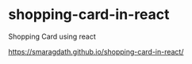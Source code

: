 # shopping-card-in-react

Shopping Card using react

https://smaragdath.github.io/shopping-card-in-react/

